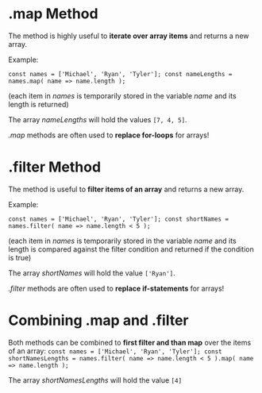 # .map Method
The method is highly useful to **iterate over array items** and returns a new array.

Example:

`const names = ['Michael', 'Ryan', 'Tyler'];
const nameLengths = names.map( name => name.length );`

(each item in _names_ is temporarily stored in the variable _name_ and its length is returned)

The array _nameLengths_ will hold the values `[7, 4, 5]`.

_.map_ methods are often used to **replace for-loops** for arrays!

# .filter Method
The method is useful to **filter items of an array** and returns a new array.

Example:

`const names = ['Michael', 'Ryan', 'Tyler'];
const shortNames = names.filter( name => name.length < 5 );`

(each item in _names_ is temporarily stored in the variable _name_ and its length is compared against the filter condition and returned if the condition is true)

The array _shortNames_ will hold the value `['Ryan']`.

_.filter_ methods are often used to **replace if-statements** for arrays!

# Combining .map and .filter

Both methods can be combined to **first filter and than map** over the items of an array:
`const names = ['Michael', 'Ryan', 'Tyler'];
const shortNamesLengths = names.filter( name => name.length < 5 ).map( name => name.length );`

The array _shortNamesLengths_ will hold the value `[4]`

